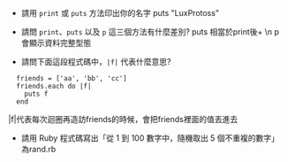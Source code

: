


* 請用 `print` 或 `puts` 方法印出你的名字
    puts "LuxProtoss"


* 請問 `print`、`puts` 以及 `p` 這三個方法有什麼差別?
    puts 相當於print後+ \n
    p會顯示資料完整型態
    
* 請問下面這段程式碼中，`|f|` 代表什麼意思?

```
  friends = ['aa', 'bb', 'cc']
  friends.each do |f|
    puts f
  end
```

   |f|代表每次迴圈再造訪friends的時候，會把friends裡面的值丟進去
   
* 請用 Ruby 程式碼寫出「從 1 到 100 數字中，隨機取出 5 個不重複的數字」
    為rand.rb